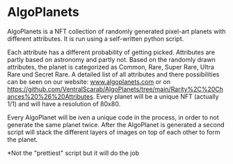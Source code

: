 # AlgoPlanets

AlgoPlanets is a NFT collection of randomly generated pixel-art planets with different attributes. It is run using a self-written python script.

Each attribute has a different probability of getting picked. Attributes are partly based on astronomy and partly not. Based on the randomly drawn attributes, the planet is categorized as Common, Rare, Super Rare, Ultra Rare und Secret Rare. A detailed list of all attributes and there possibilities can be seen on our website: www.algoplanets.com or on https://github.com/VentralScarab/AlgoPlanets/tree/main/Rarity%2C%20Chances%20%26%20Attributes. 
Every planet will be a unique NFT (actually 1/1) and will have a resolution of 80x80. 

Every AlgoPlanet will be iven a unique code in the process, in order to not generate the same planet twice. After the AlgoPlanet is generated a second script will stack the different layers of images on top of each other to form the planet.

*Not the "prettiest" script but it will do the job
